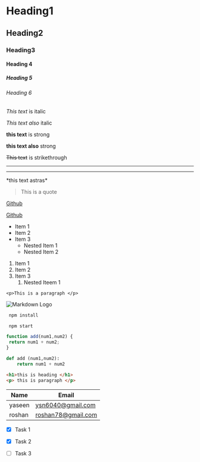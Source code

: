 # Heading1
## Heading2
### Heading3
#### Heading 4
##### Heading 5
###### Heading 6

<!-- Italics -->

*This text* is italic

_This text also_ italic
<!-- Strong -->

**this text** is strong

__this text also__ strong

<!--strikethrough-->

~~This text~~ is strikethrough

<!-- Horizontal rule -->

---
___

<!-- to show astras [using blackslash]-->

\*this text astras\*

<!--Block quote -->
> This is a quote

<!-- link -->
[Github](https://github.com/mohammedyaseen2211)

<!-- to display titles for link -->
[Github](https://github.com/mohammedyaseen2211 "Github")

<!-- UL -->
* Item 1
* Item 2
* Item 3
   * Nested Item 1
   * Nested Item 2

<!-- OL -->
1. Item 1
1. Item 2
1. Item 3
    1. Nested Iteem 1

 <!--INline code Block  -->
 `<p>This is a paragraph </p>`

 <!-- Images -->
 ![Markdown Logo](https://encrypted-tbn0.gstatic.com/images?q=tbn:ANd9GcTW2-C8W3layIgzqG5_ATbATJ08RAbfI21cVw&usqp=CAU)

 <!-- Github Markdown -->

 <!-- Code blocks -->
 ```bash
  npm install

  npm start
  ```
   <!-- javasccript syntax-->
   ```javascript
   function add(num1,num2) {
    return num1 + num2;
   }
   ```
<!-- python -->
```python
def add (num1,num2):
    return num1 + num2

```

```html
<h1>this is heading </h1>
<p> this is paragraph </p>

```

<!-- Tables -->
| Name     | Email              |
|----------|--------------------|
| yaseen   | ysn6040@gmail.com  |
| roshan   | roshan78@gmail.com |

<!-- Task lists -->
* [x] Task 1
* [x] Task 2
* [ ] Task 3

